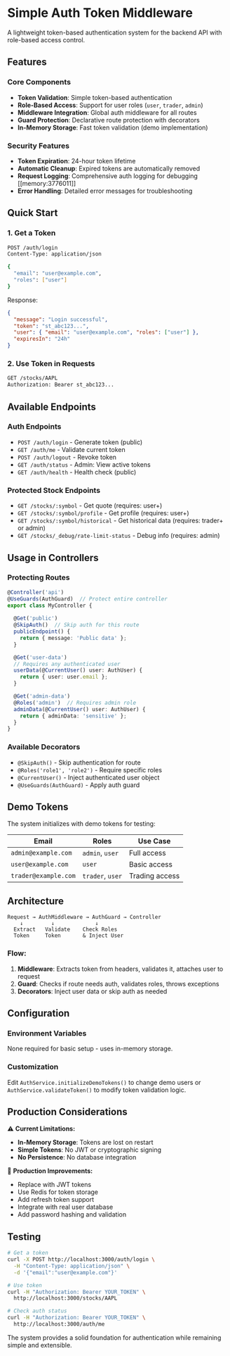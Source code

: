 # Simple Auth Token Middleware

A lightweight token-based authentication system for the backend API with role-based access control.

## Features

### Core Components
- **Token Validation**: Simple token-based authentication
- **Role-Based Access**: Support for user roles (`user`, `trader`, `admin`)  
- **Middleware Integration**: Global auth middleware for all routes
- **Guard Protection**: Declarative route protection with decorators
- **In-Memory Storage**: Fast token validation (demo implementation)

### Security Features
- **Token Expiration**: 24-hour token lifetime
- **Automatic Cleanup**: Expired tokens are automatically removed
- **Request Logging**: Comprehensive auth logging for debugging [[memory:3776011]]
- **Error Handling**: Detailed error messages for troubleshooting

## Quick Start

### 1. Get a Token
```bash
POST /auth/login
Content-Type: application/json

{
  "email": "user@example.com",
  "roles": ["user"]
}
```

Response:
```json
{
  "message": "Login successful",
  "token": "st_abc123...",
  "user": { "email": "user@example.com", "roles": ["user"] },
  "expiresIn": "24h"
}
```

### 2. Use Token in Requests
```bash
GET /stocks/AAPL
Authorization: Bearer st_abc123...
```

## Available Endpoints

### Auth Endpoints
- `POST /auth/login` - Generate token (public)
- `GET /auth/me` - Validate current token
- `POST /auth/logout` - Revoke token  
- `GET /auth/status` - Admin: View active tokens
- `GET /auth/health` - Health check (public)

### Protected Stock Endpoints
- `GET /stocks/:symbol` - Get quote (requires: user+)
- `GET /stocks/:symbol/profile` - Get profile (requires: user+)
- `GET /stocks/:symbol/historical` - Get historical data (requires: trader+ or admin)
- `GET /stocks/_debug/rate-limit-status` - Debug info (requires: admin)

## Usage in Controllers

### Protecting Routes
```typescript
@Controller('api')
@UseGuards(AuthGuard)  // Protect entire controller
export class MyController {
  
  @Get('public')
  @SkipAuth()  // Skip auth for this route
  publicEndpoint() {
    return { message: 'Public data' };
  }

  @Get('user-data')
  // Requires any authenticated user
  userData(@CurrentUser() user: AuthUser) {
    return { user: user.email };
  }

  @Get('admin-data')
  @Roles('admin')  // Requires admin role
  adminData(@CurrentUser() user: AuthUser) {
    return { adminData: 'sensitive' };
  }
}
```

### Available Decorators
- `@SkipAuth()` - Skip authentication for route
- `@Roles('role1', 'role2')` - Require specific roles
- `@CurrentUser()` - Inject authenticated user object
- `@UseGuards(AuthGuard)` - Apply auth guard

## Demo Tokens

The system initializes with demo tokens for testing:

| Email | Roles | Use Case |
|-------|-------|----------|
| `admin@example.com` | `admin`, `user` | Full access |
| `user@example.com` | `user` | Basic access |
| `trader@example.com` | `trader`, `user` | Trading access |

## Architecture

```
Request → AuthMiddleware → AuthGuard → Controller
    ↓         ↓             ↓
  Extract   Validate    Check Roles
  Token     Token       & Inject User
```

### Flow:
1. **Middleware**: Extracts token from headers, validates it, attaches user to request
2. **Guard**: Checks if route needs auth, validates roles, throws exceptions
3. **Decorators**: Inject user data or skip auth as needed

## Configuration

### Environment Variables
None required for basic setup - uses in-memory storage.

### Customization
Edit `AuthService.initializeDemoTokens()` to change demo users or `AuthService.validateToken()` to modify token validation logic.

## Production Considerations

⚠️ **Current Limitations:**
- **In-Memory Storage**: Tokens are lost on restart
- **Simple Tokens**: No JWT or cryptographic signing
- **No Persistence**: No database integration

🔧 **Production Improvements:**
- Replace with JWT tokens
- Use Redis for token storage
- Add refresh token support
- Integrate with real user database
- Add password hashing and validation

## Testing

```bash
# Get a token
curl -X POST http://localhost:3000/auth/login \
  -H "Content-Type: application/json" \
  -d '{"email":"user@example.com"}'

# Use token  
curl -H "Authorization: Bearer YOUR_TOKEN" \
  http://localhost:3000/stocks/AAPL

# Check auth status
curl -H "Authorization: Bearer YOUR_TOKEN" \
  http://localhost:3000/auth/me
```

The system provides a solid foundation for authentication while remaining simple and extensible.